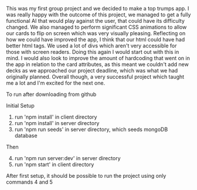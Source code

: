 This was my first group project and we decided to make a top trumps app. I was really happy with the outcome of this project, we managed to get a fully functional AI that would play against the user, that could have its difficulty changed. We also managed to perform significant CSS animations to allow our cards to flip on screen which was very visually pleasing. Reflecting on how we could have improved the app, I think that our html could have had better html tags. We used a lot of divs which aren't very accessible for those with screen readers. Doing this again I would start out with this in mind. I would also look to improve the amount of hardcoding that went on in the app in relation to the card attributes, as this meant we couldn't add new decks as we approached our project deadline, which was what we had originally planned. Overall though, a very successful project which taught me a lot and I'm excited for the next one. 



To run after downloading from github

Initial Setup
1. run 'npm install' in client directory
2. run 'npm install' in server directory
3. run 'npm run seeds' in server directory, which seeds mongoDB database

Then

4. run 'npm run server:dev' in server directory
5. run 'npm start' in client directory 

After first setup, it should be possible to run the project using only commands 4 and 5
